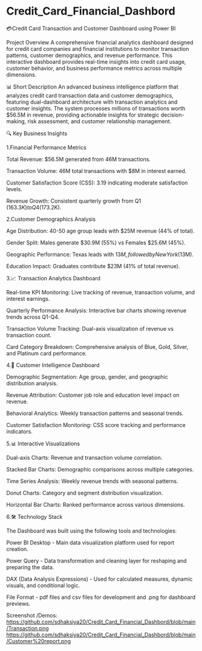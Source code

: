 # Credit_Card_Financial_Dashbord

💳Credit Card Transaction and Customer Dashboard using Power BI

Project Overview
A comprehensive financial analytics dashboard designed for credit card companies and financial institutions to monitor transaction patterns, customer demographics, and revenue performance. This interactive dashboard provides real-time insights into credit card usage, customer behavior, and business performance metrics across multiple dimensions.

📊 Short Description
An advanced business intelligence platform that analyzes credit card transaction data and customer demographics, featuring dual-dashboard architecture with transaction analytics and customer insights. The system processes millions of transactions worth $56.5M in revenue, providing actionable insights for strategic decision-making, risk assessment, and customer relationship management.

🔍 Key Business Insights

1.Financial Performance Metrics

Total Revenue: $56.5M generated from 46M transactions.

Transaction Volume: 46M total transactions with $8M in interest earned.

Customer Satisfaction Score (CSS): 3.19 indicating moderate satisfaction levels.

Revenue Growth: Consistent quarterly growth from Q1 ($163.3K) to Q4 ($173.2K).


2.Customer Demographics Analysis

Age Distribution: 40-50 age group leads with $25M revenue (44% of total).

Gender Split: Males generate $30.9M (55%) vs Females $25.6M (45%).

Geographic Performance: Texas leads with $13M, followed by New York ($13M).

Education Impact: Graduates contribute $23M (41% of total revenue).


3.📈 Transaction Analytics Dashboard

Real-time KPI Monitoring: Live tracking of revenue, transaction volume, and interest earnings.

Quarterly Performance Analysis: Interactive bar charts showing revenue trends across Q1-Q4.

Transaction Volume Tracking: Dual-axis visualization of revenue vs transaction count.

Card Category Breakdown: Comprehensive analysis of Blue, Gold, Silver, and Platinum card performance.


4.👥 Customer Intelligence Dashboard

Demographic Segmentation: Age group, gender, and geographic distribution analysis.

Revenue Attribution: Customer job role and education level impact on revenue.

Behavioral Analytics: Weekly transaction patterns and seasonal trends.

Customer Satisfaction Monitoring: CSS score tracking and performance indicators.


5.📊 Interactive Visualizations

Dual-axis Charts: Revenue and transaction volume correlation.

Stacked Bar Charts: Demographic comparisons across multiple categories.

Time Series Analysis: Weekly revenue trends with seasonal patterns.

Donut Charts: Category and segment distribution visualization.

Horizontal Bar Charts: Ranked performance across various dimensions.


6.🛠️ Technology Stack

The Dashboard was built using the following tools and technologies:

Power BI Desktop - Main data visualization platform used for report creation.

Power Query - Data transformation and cleaning layer for reshaping and preparing the data.

DAX (Data Analysis Expressions) - Used for calculated measures, dynamic visuals, and conditional logic.

File Format - pdf files and csv files for development and .png for dashboard previews.



Screenshot /Demos:
https://github.com/sdhaksiya20/Credit_Card_Financial_Dashbord/blob/main/Transaction.png
https://github.com/sdhaksiya20/Credit_Card_Financial_Dashbord/blob/main/Customer%20report.png





